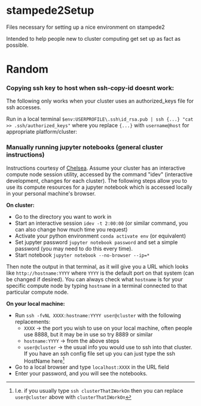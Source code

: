 # stampede2Setup
Files necessary for setting up a nice environment on stampede2

Intended to help people new to cluster computing get set up as fact as possible.

# Random
### Copying ssh key to host when ssh-copy-id doesnt work: 
The following only works when your cluster uses an authorized_keys file for ssh accesses.  

Run in a local terminal `$env:USERPROFILE\.ssh\id_rsa.pub | ssh {...} "cat >> .ssh/authorized_keys"` where you replace `{...}` with `username@host` for appropriate platform/cluster:

### Manually running jupyter notebooks (general cluster instructions)
Instructions courtesy of [Chelsea](https://hangchelseasu.github.io/). Assume your cluster has an interactive compute node session utility, accessed by the command "idev" (interactive development, changes for each cluster). The following steps allow you to use its compute resources for a jupyter notebook which is accessed locally in your personal machine's browser.  

**On cluster:**  
- Go to the directory you want to work in
- Start an interactive session `idev -t 2:00:00` (or similar command, you can also change how much time you request)
- Activate your python environment `conda activate env` (or equivalent)
- Set jupyter password `jupyter notebook password` and set a simple password (you may need to do this every time).
- Start notebook `jupyter notebook --no-browser --ip=*`

Then note the output in that terminal, as it will give you a URL which looks like `http://hostname:YYYY` where `YYYY` is the default port on that system (can be changed if desired). You can always check what `hostname` is for your specific compute node by typing `hostname` in a terminal connected to that particular compute node.

**On your local machine:**  
- Run `ssh -fvNL XXXX:hostname:YYYY user@cluster` with the following replacements:
    - `XXXX` -> the port you wish to use on your local machine, often people use 8888, but it may be in use so try 8889 or similar
    - `hostname:YYYY` -> from the above steps
    - `user@cluster` -> the usual info you would use to ssh into that cluster. If you have an ssh config file set up you can just type the ssh HostName here[^2]
- Go to a local browser and type `localhost:XXXX` in the URL field
- Enter your password, and you will see the notebooks.

[^2]: I.e. if you usually type `ssh clusterThatIWorkOn` then you can replace `user@cluster` above with `clusterThatIWorkOn`

